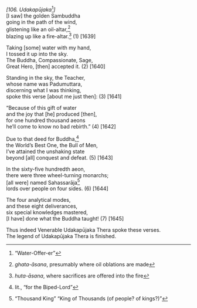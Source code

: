 *\[106. Udakapūjaka*[^1]*\]*  
\[I saw\] the golden Sambuddha  
going in the path of the wind,  
glistening like an oil-altar,[^2]  
blazing up like a fire-altar.[^3] (1) \[1639\]

Taking \[some\] water with my hand,  
I tossed it up into the sky.  
The Buddha, Compassionate, Sage,  
Great Hero, \[then\] accepted it. (2) \[1640\]

Standing in the sky, the Teacher,  
whose name was Padumuttara,  
discerning what I was thinking,  
spoke this verse \[about me just then\]: (3) \[1641\]

“Because of this gift of water  
and the joy that \[he\] produced \[then\],  
for one hundred thousand aeons  
he’ll come to know no bad rebirth.” (4) \[1642\]

Due to that deed for Buddha,[^4]  
the World’s Best One, the Bull of Men,  
I’ve attained the unshaking state  
beyond \[all\] conquest and defeat. (5) \[1643\]

In the sixty-five hundredth aeon,  
there were three wheel-turning monarchs;  
\[all were\] named Sahassarāja[^5]  
lords over people on four sides. (6) \[1644\]

The four analytical modes,  
and these eight deliverances,  
six special knowledges mastered,  
\[I have\] done what the Buddha taught! (7) \[1645\]

Thus indeed Venerable Udakapūjaka Thera spoke these verses.  
The legend of Udakapūjaka Thera is finished.  
[^1]: “Water-Offer-er”  
[^2]: *ghata-āsana*, presumably where oil oblations are made  
[^3]: *huta-āsana*, where sacrifices are offered into the fire  
[^4]: lit., “for the Biped-Lord”  
[^5]: “Thousand King” “King of Thousands (of people? of kings?)”
